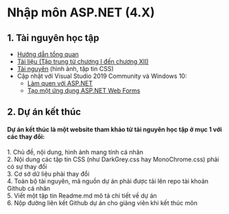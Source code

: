 # Nhập môn ASP.NET (4.X)
## 1. Tài nguyên học tập
<ul>
  <li><a href="https://github.com/TranNgocMinh/ASP.NET-4.5/blob/master/H%C6%B0%E1%BB%9Bng%20d%E1%BA%ABn%20t%E1%BB%95ng%20quan.pdf">Hướng dẫn tổng quan</a></li>
  <li><a href="https://ngocminhtran.com/asp-net-4-5/">Tài liệu (Tập trung từ chương I đến chương XII)</a></li>
  <li><a href="https://github.com/TranNgocMinh/ASP.NET-4.5/tree/master/Themes">Tài nguyên</a> (hình ảnh, tập tin CSS)</li>
  <li>Cập nhật với Visual Studio 2019 Community và Windows 10:
      <ul>
        <li><a href="https://github.com/TranNgocMinh/ASP.NET-4.5/blob/master/L%C3%A0m%20quen%20ASP.NET%20v%E1%BB%9Bi%20VS%202019%20Community%20v%C3%A0%20Windows%2010.pdf">Làm quen với ASP.NET</a></li>
        <li><a href="https://github.com/TranNgocMinh/ASP.NET-4.5/blob/master/T%E1%BA%A1o%20%E1%BB%A9ng%20d%E1%BB%A5ng%20ASP.NET%20Web%20Forms%20v%E1%BB%9Bi%20VS%202019%20Community%20v%C3%A0%20Windows%2010.pdf">Tạo một ứng dụng ASP.NET Web Forms</a></li>
      </ul>
  </li>
</ul>

## 2. Dự án kết thúc
<h4>Dự án kết thúc là một website tham khảo từ tài nguyên học tập ở mục 1 với các thay đổi:</h4>
1. Chủ đề, nội dung, hình ảnh mang tính cá nhân<br>
2. Nội dung các tập tin CSS (như DarkGrey.css hay MonoChrome.css) phải có sự thay đổi<br>
3. Cơ sở dữ liệu phải thay đổi<br>
4. Toàn bộ tài nguyên, mã nguồn dự án phải được tải lên repo tài khoản Github cá nhân<br>
5. Viết một tập tin Readme.md mô tả chi tiết về dự án<br>
6. Nộp đường liên kết Github dự án cho giảng viên khi kết thúc môn<br>
  
